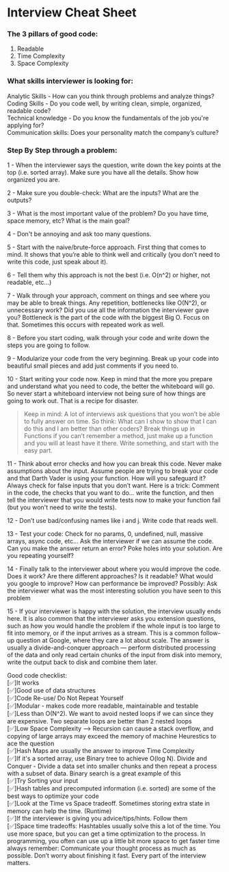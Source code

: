# Interview Cheat Sheet


### The 3 pillars of good code:

1. Readable
2. Time Complexity
3. Space Complexity

### What skills interviewer is looking for:

Analytic Skills - How can you think through problems and analyze things?  
Coding Skills - Do you code well, by writing clean, simple, organized, readable code?  
Technical knowledge - Do you know the fundamentals of the job you're applying for?  
Communication skills: Does your personality match the company’s culture?  

### Step By Step through a problem:

1 - When the interviewer says the question, write down the key points at the top (i.e. sorted
array). Make sure you have all the details. Show how organized you are.

2 - Make sure you double-check: What are the inputs? What are the outputs?

3 - What is the most important value of the problem? Do you have time, space memory, etc? What is the main goal?

4 - Don't be annoying and ask too many questions.

5 - Start with the naive/brute-force approach. First thing that comes to mind. It shows that
you’re able to think well and critically (you don't need to write this code, just speak about it).

6 - Tell them why this approach is not the best (i.e. O(n^2) or higher, not readable, etc...)

7 - Walk through your approach, comment on things and see where you may be able to break things.
Any repetition, bottlenecks like O(N^2), or unnecessary work? Did you use all the information
the interviewer gave you? Bottleneck is the part of the code with the biggest Big O. Focus on
that. Sometimes this occurs with repeated work as well.

8 - Before you start coding, walk through your code and write down the steps you are going to
follow.

9 - Modularize your code from the very beginning. Break up your code into beautiful small pieces
and add just comments if you need to.

10 - Start writing your code now. Keep in mind that the more you prepare and understand what you need to code, the better the whiteboard will go. So never start a whiteboard interview not being sure of how things are going to work out. That is a recipe for disaster.
> Keep in mind: A lot of interviews ask questions that you won’t be able to fully answer on time. So think: What can I show to show that I can do this and I am better than other coders? Break things up in Functions if you can’t remember a method, just make up a function and you will at least have it there. Write something, and start with the easy part.  


11 - Think about error checks and how you can break this code. Never make assumptions about the
input. Assume people are trying to break your code and that Darth Vader is using your
function. How will you safeguard it? Always check for false inputs that you don’t want. Here is
a trick: Comment in the code, the checks that you want to do… write the function, and then tell the
interviewer that you would write tests now to make your function fail (but you won't need to write the tests).

12 - Don’t use bad/confusing names like i and j. Write code that reads well.

13 - Test your code: Check for no params, 0, undefined, null, massive arrays, async code, etc… Ask
the interviewer if we can assume the code. Can you make the answer return
an error? Poke holes into your solution. Are you repeating yourself?

14 - Finally talk to the interviewer about where you would improve the code. Does it work? Are there
different approaches? Is it readable? What would you google to improve? How can
performance be improved? Possibly: Ask the interviewer what was the most interesting
solution you have seen to this problem

15 - If your interviewer is happy with the solution, the interview usually ends here. It is also
common that the interviewer asks you extension questions, such as how you would handle the
problem if the whole input is too large to fit into memory, or if the input arrives as a stream.
This is a common follow-up question at Google, where they care a lot about scale. The answer
is usually a divide-and-conquer approach — perform distributed processing of the data and only
read certain chunks of the input from disk into memory, write the output back to disk and
combine them later.

Good code checklist:  
[✅]It works  
[✅]Good use of data structures  
[✅]Code Re-use/ Do Not Repeat Yourself  
[✅]Modular - makes code more readable, maintainable and testable  
[✅]Less than O(N^2). We want to avoid nested loops if we can since they are expensive. Two separate loops are better than 2 nested loops  
[✅]Low Space Complexity --> Recursion can cause a stack overflow, and copying of large arrays may exceed the memory of machine Heurestics to ace the question  
[✅]Hash Maps are usually the answer to improve Time Complexity  
[✅]If it's a sorted array, use Binary tree to achieve O(log N). Divide and Conquer - Divide a data set into smaller chunks and then repeat a process with a subset of data. Binary search is a great example of this  
[✅]Try Sorting your input  
[✅]Hash tables and precomputed information (i.e. sorted) are some of the best ways to optimize your code  
[✅]Look at the Time vs Space tradeoff. Sometimes storing extra state in memory can help the time. (Runtime)  
[✅]If the interviewer is giving you advice/tips/hints. Follow them  
[✅]Space time tradeoffs: Hashtables usually solve this a lot of the time. You use more space, but you can get a time optimization to the process. In programming, you often can use up a little bit more space to get faster time always remember: Communicate your thought process as much as possible. Don’t worry about finishing it fast. Every part of the interview matters.